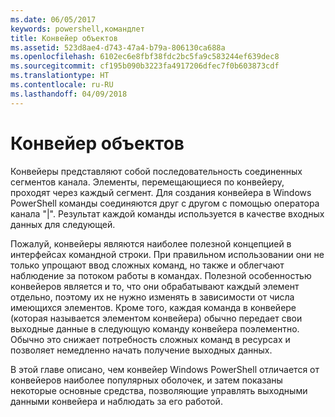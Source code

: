 ```yaml
---
ms.date: 06/05/2017
keywords: powershell,командлет
title: Конвейер объектов
ms.assetid: 523d8ae4-d743-47a4-b79a-806130ca688a
ms.openlocfilehash: 6102ec6e8fbf38fdc2bc5fa9c583244ef639dec8
ms.sourcegitcommit: cf195b090b3223fa4917206dfec7f0b603873cdf
ms.translationtype: HT
ms.contentlocale: ru-RU
ms.lasthandoff: 04/09/2018
---
```

# <a name="object-pipeline"></a>Конвейер объектов
Конвейеры представляют собой последовательность соединенных сегментов канала. Элементы, перемещающиеся по конвейеру, проходят через каждый сегмент. Для создания конвейера в Windows PowerShell команды соединяются друг с другом с помощью оператора канала "|". Результат каждой команды используется в качестве входных данных для следующей.

Пожалуй, конвейеры являются наиболее полезной концепцией в интерфейсах командной строки. При правильном использовании они не только упрощают ввод сложных команд, но также и облегчают наблюдение за потоком работы в командах. Полезной особенностью конвейеров является и то, что они обрабатывают каждый элемент отдельно, поэтому их не нужно изменять в зависимости от числа имеющихся элементов. Кроме того, каждая команда в конвейере (которая называется элементом конвейера) обычно передает свои выходные данные в следующую команду конвейера поэлементно. Обычно это снижает потребность сложных команд в ресурсах и позволяет немедленно начать получение выходных данных.

В этой главе описано, чем конвейер Windows PowerShell отличается от конвейеров наиболее популярных оболочек, и затем показаны некоторые основные средства, позволяющие управлять выходными данными конвейера и наблюдать за его работой.